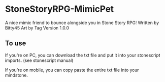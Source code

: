 # StoneStoryRPG-MimicPet
A nice mimic friend to bounce alongside you in Stone Story RPG!
Written by Bitty45
Art by Tag
Version 1.0.0

## To use
If you're on PC, you can download the txt file and put it into your stonescript imports. (see stonescript manual)

If you're on mobile, you can copy paste the entire txt file into your mindstone.
